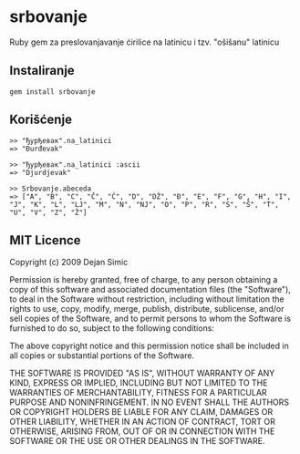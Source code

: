 srbovanje
=========

Ruby gem za preslovanjavanje ćirilice na latinicu i tzv. "ošišanu" latinicu


## Instaliranje

    gem install srbovanje


## Korišćenje

    >> "Ђурђевак".na_latinici
    => "Đurđevak"

    >> "Ђурђевак".na_latinici :ascii
    => "Djurdjevak"

    >> Srbovanje.abeceda
    => ["A", "B", "C", "Č", "Ć", "D", "DŽ", "Đ", "E", "F", "G", "H", "I", "J", "K", "L", "LJ", "M", "N", "NJ", "O", "P", "R", "S", "Š", "T", "U", "V", "Z", "Ž"]


## MIT Licence

Copyright (c) 2009 Dejan Simic

Permission is hereby granted, free of charge, to any person obtaining
a copy of this software and associated documentation files (the
"Software"), to deal in the Software without restriction, including
without limitation the rights to use, copy, modify, merge, publish,
distribute, sublicense, and/or sell copies of the Software, and to
permit persons to whom the Software is furnished to do so, subject to
the following conditions:

The above copyright notice and this permission notice shall be
included in all copies or substantial portions of the Software.

THE SOFTWARE IS PROVIDED "AS IS", WITHOUT WARRANTY OF ANY KIND,
EXPRESS OR IMPLIED, INCLUDING BUT NOT LIMITED TO THE WARRANTIES OF
MERCHANTABILITY, FITNESS FOR A PARTICULAR PURPOSE AND
NONINFRINGEMENT. IN NO EVENT SHALL THE AUTHORS OR COPYRIGHT HOLDERS BE
LIABLE FOR ANY CLAIM, DAMAGES OR OTHER LIABILITY, WHETHER IN AN ACTION
OF CONTRACT, TORT OR OTHERWISE, ARISING FROM, OUT OF OR IN CONNECTION
WITH THE SOFTWARE OR THE USE OR OTHER DEALINGS IN THE SOFTWARE.
